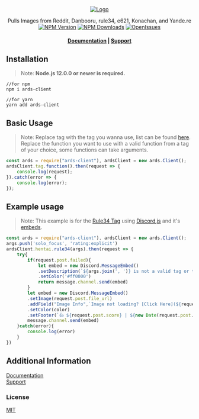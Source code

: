 ﻿<div align="center">
<a href="https://www.npmjs.com/package/ards-client"><img src="https://github.com/shhh-7612/ards-client/raw/main/src/imgs/Logo.svg" alt="Logo" /></a>


Pulls Images from Reddit, Danbooru, rule34, e621, Konachan, and Yande.re <br>
[![NPM Version][npm-img]][npm-url] [![NPM Downloads][npmdt-img]][npm-url] [![OpenIssues][openissues-img]][issues] <br>
#### [Documentation](https://shhh-7612.github.io/ards-client/) | [Support](https://shhh-7612.github.io/ards-client/#/support)

</div>

## **Installation**
> Note: **Node.js 12.0.0 or newer is required.** 
```
//for npm
npm i ards-client

//for yarn
yarn add ards-client
```

## **Basic Usage**
> Note: Replace tag with the tag you wanna use, list can be found [here](https://shhh-7612.github.io/ards-client/#/tags). Replace the function you want to use with a valid function from a tag of your choice, some functions can take arguments.
```js
const ards = require("ards-client"), ardsClient = new ards.Client();
ardsClient.tag.function().then(request => {
    console.log(request);
}).catch(error => {
    console.log(error);
});
```

## **Example usage**
> Note: This example is for the [Rule34 Tag](https://shhh-7612.github.io/ards-client/#/tags/hentai?id=rule34) using [Discord.js](https://www.npmjs.com/package/discord.js) and it's [embeds](https://discordjs.guide/popular-topics/embeds.html).
```js
const ards = require("ards-client"), ardsClient = new ards.Client();
args.push('solo_focus', 'rating:explicit')
ardsClient.hentai.rule34(args).then(request => {
    try{
        if(request.post.failed){
            let embed = new Discord.MessageEmbed()
            .setDescription(`${args.join(', ')} is not a valid tag or there was an error with that command.  For list of avalible tags [click here](https://rule34.xxx/index.php?page=tags&s=list).`)
            .setColor('#ff0000')
            return message.channel.send(embed)
        }
        let embed = new Discord.MessageEmbed()
        .setImage(request.post.file_url)
        .addField("Image Info",`Image not loading? [Click Here](${request.post.file_url}})\n[View on Rule34](https://rule34.xxx/index.php?page=post&s=view&id=${request.post.id})`)
        .setColor(color)
        .setFooter(`👍 ${request.post.score} | ${new Date(request.post.created_at).toLocaleString()}`)
        message.channel.send(embed)
    }catch(error){
        console.log(error)
    }
})
```

## **Additional Information**
[Documentation](https://shhh-7612.github.io/ards-client/) <br>
[Support](https://shhh-7612.github.io/ards-client/#/support)
### **License**
[MIT](https://github.com/shhh-7612/ards-client/blob/main/LICENSE)

[npm-img]: https://img.shields.io/npm/v/ards-client?style=flat-square&color=ff3737
[npmdt-img]: https://img.shields.io/npm/dt/ards-client?style=flat-square&color=ff3737
[npm-url]: https://www.npmjs.com/package/ards-client
[openissues-img]: https://img.shields.io/github/issues-raw/shhh-7612/ards-client?style=flat-square&color=ff3737
[issues]: https://github.com/shhh-7612/ards-client/issues
